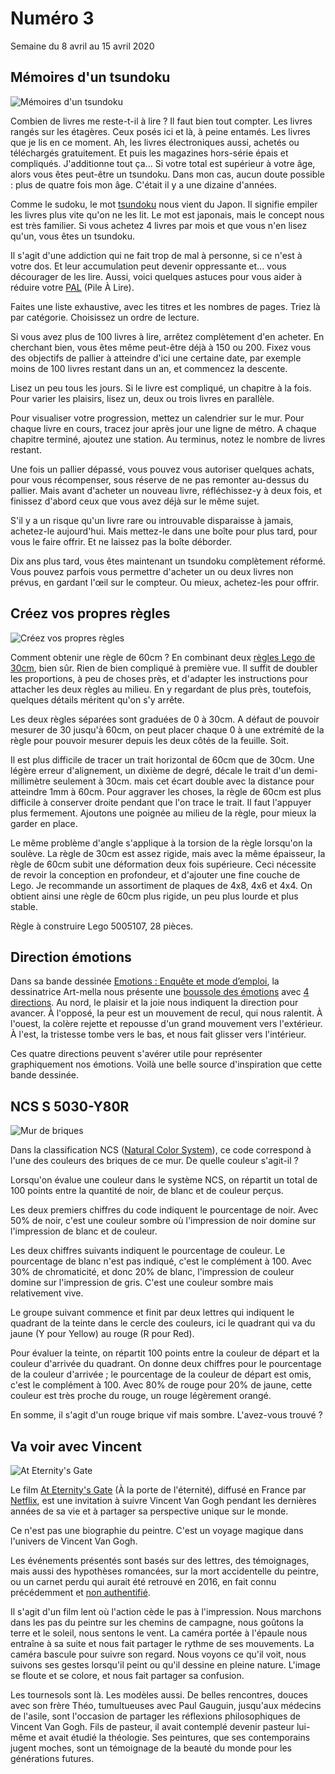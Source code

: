 # Numéro 3

Semaine du 8 avril au 15 avril 2020

## Mémoires d'un tsundoku

![Mémoires d'un tsundoku](images/memoires-d-un-tsundoku.jpg)

Combien de livres me reste-t-il à lire ?
Il faut bien tout compter.
Les livres rangés sur les étagères.
Ceux posés ici et là, à peine entamés.
Les livres que je lis en ce moment.
Ah, les livres électroniques aussi, achetés ou téléchargés gratuitement.
Et puis les magazines hors-série épais et compliqués.
J'additionne tout ça...
Si votre total est supérieur à votre âge,
alors vous êtes peut-être un tsundoku.
Dans mon cas, aucun doute possible : plus de quatre fois mon âge.
C'était il y a une dizaine d'années.

Comme le sudoku, le mot [tsundoku][] nous vient du Japon.
Il signifie empiler les livres plus vite qu'on ne les lit.
Le mot est japonais, mais le concept nous est très familier.
Si vous achetez 4 livres par mois et que vous n'en lisez qu'un,
vous êtes un tsundoku.

Il s'agit d'une addiction qui ne fait trop de mal à personne,
si ce n'est à votre dos. Et leur accumulation peut devenir
oppressante et... vous décourager de les lire. Aussi, voici
quelques astuces pour vous aider à réduire votre [PAL][] (Pile À Lire).

Faites une liste exhaustive, avec les titres et les nombres de pages.
Triez là par catégorie. Choisissez un ordre de lecture.

Si vous avez plus de 100 livres à lire, arrêtez complètement d'en acheter.
En cherchant bien, vous êtes même peut-être déjà à 150 ou 200.
Fixez vous des objectifs de pallier à atteindre d'ici une certaine date,
par exemple moins de 100 livres restant dans un an, et commencez la descente.

Lisez un peu tous les jours. Si le livre est compliqué, un chapitre à la fois.
Pour varier les plaisirs, lisez un, deux ou trois livres en parallèle.

Pour visualiser votre progression, mettez un calendrier sur le mur.
Pour chaque livre en cours, tracez jour après jour une ligne de métro.
A chaque chapitre terminé, ajoutez une station.
Au terminus, notez le nombre de livres restant.

Une fois un pallier dépassé, vous pouvez vous autoriser quelques achats,
pour vous récompenser, sous réserve de ne pas remonter au-dessus du pallier.
Mais avant d'acheter un nouveau livre, réfléchissez-y à deux fois,
et finissez d'abord ceux que vous avez déjà sur le même sujet.

S'il y a un risque qu'un livre rare ou introuvable disparaisse à jamais,
achetez-le aujourd'hui. Mais mettez-le dans une boîte pour plus tard,
pour vous le faire offrir. Et ne laissez pas la boîte déborder.

Dix ans plus tard, vous êtes maintenant un tsundoku complètement réformé.
Vous pouvez parfois vous permettre d'acheter un ou deux livres non prévus,
en gardant l'œil sur le compteur. Ou mieux, achetez-les pour offrir.

[tsundoku]: https://en.wikipedia.org/wiki/Tsundoku
[PAL]: https://www.huffingtonpost.fr/2017/10/14/ce-que-signifie-votre-pal-votre-pile-a-lire-qui-sagrandit-de-jour-en-jour_a_23223392/

## Créez vos propres règles

![Créez vos propres règles](images/creez-vos-propres-regles.jpg)

Comment obtenir une règle de 60cm ?
En combinant deux [règles Lego de 30cm][LEGO_RULER], bien sûr.
Rien de bien compliqué à première vue.
Il suffit de doubler les proportions, à peu de choses près,
et d'adapter les instructions pour attacher les deux règles au milieu.
En y regardant de plus près, toutefois,
quelques détails méritent qu'on s'y arrête.

Les deux règles séparées sont graduées de 0 à 30cm. A défaut de pouvoir
mesurer de 30 jusqu'à 60cm, on peut placer chaque 0 à une extrémité de
la règle pour pouvoir mesurer depuis les deux côtés de la feuille. Soit.

Il est plus difficile de tracer un trait horizontal de 60cm que de 30cm.
Une légère erreur d'alignement, un dixième de degré,
décale le trait d'un demi-millimètre seulement à 30cm.
mais cet écart double avec la distance pour atteindre 1mm à 60cm.
Pour aggraver les choses, la règle de 60cm est plus difficile à conserver
droite pendant que l'on trace le trait. Il faut l'appuyer plus fermement.
Ajoutons une poignée au milieu de la règle, pour mieux la garder en place.

Le même problème d'angle s'applique à la torsion de la règle lorsqu'on
la soulève. La règle de 30cm est assez rigide, mais avec la même épaisseur,
la règle de 60cm subit une déformation deux fois supérieure. Ceci nécessite de
revoir la conception en profondeur, et d'ajouter une fine couche de Lego.
Je recommande un assortiment de plaques de 4x8, 4x6 et 4x4.
On obtient ainsi une règle de 60cm plus rigide,
un peu plus lourde et plus stable.

Règle à construire Lego 5005107, 28 pièces.

[LEGO_RULER]: https://www.lego.com/fr-fr/product/lego-buildable-ruler-5005107

## Direction émotions

Dans sa bande dessinée [Emotions : Enquête et mode d’emploi][EMOTIONS],
la dessinatrice Art-mella nous présente
une [boussole des émotions][BOUSSOLE] avec [4 directions][4DIRECTIONS].
Au nord, le plaisir et la joie nous indiquent la direction pour avancer.
À l'opposé, la peur est un mouvement de recul, qui nous ralentit.
À l'ouest, la colère rejette et repousse d'un grand mouvement vers l'extérieur.
À l'est, la tristesse tombe vers le bas, et nous fait glisser vers l'intérieur.

Ces quatre directions peuvent s'avérer utile pour représenter graphiquement
nos émotions. Voilà une belle source d'inspiration que cette bande dessinée.

[EMOTIONS]: http://conscience-quantique.com/category/bd/emotions/
[BOUSSOLE]: https://conscience-quantique.com/extrait-4-la-boussole-des-emotions/
[4DIRECTIONS]: https://conscience-quantique.com/extrait-3-les-4-directions-des-emotions/

## NCS S 5030-Y80R

![Mur de briques](images/brick-wall.jpg)

Dans la classification NCS ([Natural Color System][NCS]),
ce code correspond à l'une des couleurs des briques de ce mur.
De quelle couleur s'agit-il ?

Lorsqu'on évalue une couleur dans le système NCS, on répartit un total
de 100 points entre la quantité de noir, de blanc et de couleur perçus.

Les deux premiers chiffres du code indiquent le pourcentage de noir.
Avec 50% de noir, c'est une couleur sombre où l'impression de noir domine
sur l'impression de blanc et de couleur.

Les deux chiffres suivants indiquent le pourcentage de couleur.
Le pourcentage de blanc n'est pas indiqué, c'est le complément à 100.
Avec 30% de chromaticité, et donc 20% de blanc, l'impression de couleur domine
sur l'impression de gris. C'est une couleur sombre mais relativement vive.

Le groupe suivant commence et finit par deux lettres
qui indiquent le quadrant de la teinte dans le cercle des couleurs,
ici le quadrant qui va du jaune (Y pour Yellow) au rouge (R pour Red).

Pour évaluer la teinte, on répartit 100 points
entre la couleur de départ et la couleur d'arrivée du quadrant.
On donne deux chiffres pour le pourcentage de la couleur d'arrivée ;
le pourcentage de la couleur de départ est omis, c'est le complément à 100.
Avec 80% de rouge pour 20% de jaune, cette couleur est très proche du rouge,
un rouge légèrement orangé.

En somme, il s'agit d'un rouge brique vif mais sombre. L'avez-vous trouvé ?

[NCS]: https://ncscolour.com/

## Va voir avec Vincent

![At Eternity's Gate](images/va-voir-vincent.jpg)

Le film [At Eternity's Gate][MOVIE] (À la porte de l'éternité),
diffusé en France par [Netflix][NETFLIX],
est une invitation à suivre Vincent Van Gogh pendant les dernières années
de sa vie et à partager sa perspective unique sur le monde.

Ce n'est pas une biographie du peintre.
C'est un voyage magique dans l'univers de Vincent Van Gogh.

Les événements présentés sont basés sur des lettres, des témoignages,
mais aussi des hypothèses romancées, sur la mort accidentelle du peintre,
ou un carnet perdu qui aurait été retrouvé en 2016,
en fait connu précédemment et [non authentifié][NOT_VAN_GOGH].

Il s'agit d'un film lent où l'action cède le pas à l'impression.
Nous marchons dans les pas du peintre sur les chemins de campagne,
nous goûtons la terre et le soleil, nous sentons le vent.
La caméra portée à l'épaule nous entraîne à sa suite et nous fait
partager le rythme de ses mouvements.
La caméra bascule pour suivre son regard. Nous voyons ce qu'il voit,
nous suivons ses gestes lorsqu'il peint ou qu'il dessine en pleine nature.
L'image se floute et se colore, et nous fait partager sa confusion.

Les tournesols sont là. Les modèles aussi. De belles rencontres, douces avec
son frère Théo, tumultueuses avec Paul Gauguin, jusqu'aux médecins de l'asile,
sont l'occasion de partager les réflexions philosophiques de Vincent Van Gogh.
Fils de pasteur, il avait contemplé devenir pasteur lui-même et avait
étudié la théologie. Ses peintures, que ses contemporains jugent moches,
sont un témoignage de la beauté du monde pour les générations futures.

[MOVIE]: https://www.ateternitysgate-film.com/
[NETFLIX]: https://www.netflix.com/watch/81020388
[NOT_VAN_GOGH]: https://www.vangoghmuseum.nl/en/news-and-press/press-releases/found-sketchbook-with-drawings-is-not-by-van-gogh-according-to-van-gogh-museum

